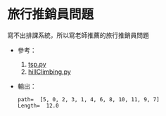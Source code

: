 # 旅行推銷員問題

寫不出排課系統，所以寫老師推薦的旅行推銷員問題  

* 參考：
    1. [tsp.py](https://github.com/ccc112b/py2cs/blob/master/03-人工智慧/02-優化算法/01-傳統優化方法/01-優化/01-爬山演算法/03-通用的爬山框架/tsp.py)
    2. [hillClimbing.py](https://github.com/ccc112b/py2cs/blob/master/03-人工智慧/02-優化算法/01-傳統優化方法/01-優化/01-爬山演算法/03-通用的爬山框架/hillClimbing.py)


* 輸出：

    ```
    path=  [5, 0, 2, 3, 1, 4, 6, 8, 10, 11, 9, 7] 
    Length=  12.0
    ```